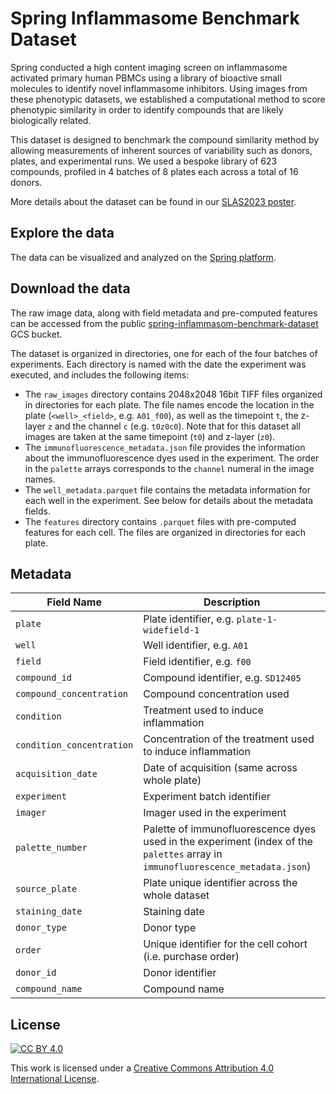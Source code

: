 # Spring Inflammasome Benchmark Dataset

Spring conducted a high content imaging screen on inflammasome activated primary human PBMCs using a library of bioactive small molecules to identify novel inflammasome inhibitors. Using images from these phenotypic datasets, we established a computational method to score phenotypic similarity in order to identify compounds that are likely biologically related.

This dataset is designed to benchmark the compound similarity method by allowing measurements of inherent sources of variability such as donors, plates, and experimental runs. We used a bespoke library of 623 compounds, profiled in 4 batches of 8 plates each across a total of 16 donors.

More details about the dataset can be found in our [SLAS2023 poster](https://www.springdiscovery.com/pdf/SLAS23-Poster-2-Inflammasome-Benchmark.pdf).

## Explore the data

The data can be visualized and analyzed on the [Spring platform](https://app.springscience.com/explore-iinflammasome-benchmark).

## Download the data

The raw image data, along with field metadata and pre-computed features can be accessed from the public [spring-inflammasom-benchmark-dataset](https://console.cloud.google.com/storage/browser/spring-inflammasome-benchmark-dataset) GCS bucket.

The dataset is organized in directories, one for each of the four batches of experiments.
Each directory is named with the date the experiment was executed, and includes the following items:
- The `raw_images` directory contains 2048x2048 16bit TIFF files organized in directories for each plate. The file names encode the location in the plate (`<well>_<field>`, e.g. `A01_f00`), as well as the timepoint `t`, the z-layer `z` and the channel `c` (e.g. `t0z0c0`). Note that for this dataset all images are taken at the same timepoint (`t0`) and z-layer (`z0`).
- The `immunofluorescence_metadata.json` file provides the information about the immunofluorescence dyes used in the experiment. The order in the `palette` arrays corresponds to the `channel` numeral in the image names.
- The `well_metadata.parquet` file contains the metadata information for each well in the experiment. See below for details about the metadata fields.
- The `features` directory contains `.parquet` files with pre-computed features for each cell. The files are organized in directories for each plate.

## Metadata

| Field Name | Description |
|-----------|------------|
| `plate` | Plate identifier, e.g. `plate-1-widefield-1` |
| `well` | Well identifier, e.g. `A01` |
| `field` | Field identifier, e.g. `f00` |
| `compound_id` | Compound identifier, e.g. `SD12405`|
| `compound_concentration` | Compound concentration used |
| `condition` | Treatment used to induce inflammation |
| `condition_concentration` | Concentration of the treatment used to induce inflammation |
| `acquisition_date` | Date of acquisition (same across whole plate) |
| `experiment` | Experiment batch identifier |
| `imager` | Imager used in the experiment |
| `palette_number` | Palette of immunofluorescence dyes used in the experiment (index of the `palettes` array in `immunofluorescence_metadata.json`)|
| `source_plate` | Plate unique identifier across the whole dataset |
| `staining_date` | Staining date |
| `donor_type` | Donor type |
| `order` | Unique identifier for the cell cohort (i.e. purchase order) |
| `donor_id` | Donor identifier |
| `compound_name` | Compound name |

## License

[![CC BY 4.0][cc-by-shield]][cc-by]

This work is licensed under a
[Creative Commons Attribution 4.0 International License][cc-by].

[cc-by]: http://creativecommons.org/licenses/by/4.0/
[cc-by-shield]: https://img.shields.io/badge/License-CC%20BY%204.0-lightgrey.svg
